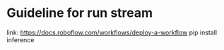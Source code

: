# Guideline for run stream

link: <https://docs.roboflow.com/workflows/deploy-a-workflow>
pip install inference
